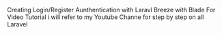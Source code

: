 Creating Login/Register Aunthentication with Laravl Breeze with Blade
For Video Tutorial i will refer to my Youtube Channe for step by step on all Laravel 